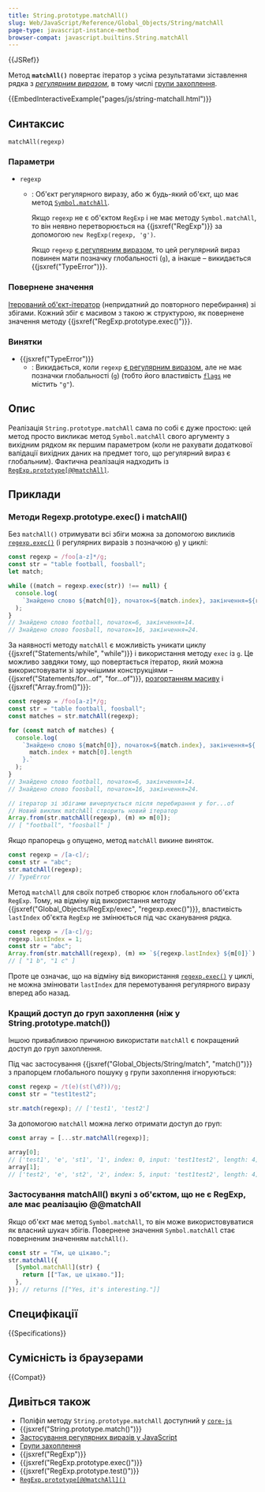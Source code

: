 ```yaml
---
title: String.prototype.matchAll()
slug: Web/JavaScript/Reference/Global_Objects/String/matchAll
page-type: javascript-instance-method
browser-compat: javascript.builtins.String.matchAll
---
```


{{JSRef}}

Метод **`matchAll()`** повертає ітератор з усіма результатами зіставлення рядка з _[регулярним виразом](/uk/docs/Web/JavaScript/Guide/Regular_expressions)_, в тому числі [групи захоплення](/uk/docs/Web/JavaScript/Guide/Regular_expressions/Groups_and_backreferences).

{{EmbedInteractiveExample("pages/js/string-matchall.html")}}

## Синтаксис

```js-nolint
matchAll(regexp)
```

### Параметри

- `regexp`

  - : Об'єкт регулярного виразу, або ж будь-який об'єкт, що має метод [`Symbol.matchAll`](/uk/docs/Web/JavaScript/Reference/Global_Objects/Symbol/matchAll).

    Якщо `regexp` не є об'єктом `RegExp` і не має методу `Symbol.matchAll`, то він неявно перетворюється на {{jsxref("RegExp")}} за допомогою `new RegExp(regexp, 'g')`.

    Якщо `regexp` [є регулярним виразом](/uk/docs/Web/JavaScript/Reference/Global_Objects/RegExp#osoblyva-obrobka-rehuliarnykh-vyraziv), то цей регулярний вираз повинен мати позначку глобальності (`g`), а інакше – викидається {{jsxref("TypeError")}}.

### Повернене значення

[Ітерований об'єкт-ітератор](/uk/docs/Web/JavaScript/Reference/Global_Objects/Iterator) (непридатний до повторного перебирання) зі збігами. Кожний збіг є масивом з такою ж структурою, як повернене значення методу {{jsxref("RegExp.prototype.exec()")}}.

### Винятки

- {{jsxref("TypeError")}}
  - : Викидається, коли `regexp` [є регулярним виразом](/uk/docs/Web/JavaScript/Reference/Global_Objects/RegExp#osoblyva-obrobka-rehuliarnykh-vyraziv), але не має позначки глобальності (`g`) (тобто його властивість [`flags`](/uk/docs/Web/JavaScript/Reference/Global_Objects/RegExp/flags) не містить `"g"`).

## Опис

Реалізація `String.prototype.matchAll` сама по собі є дуже простою: цей метод просто викликає метод `Symbol.matchAll` свого аргументу з вихідним рядком як першим параметром (коли не рахувати додаткової валідації вихідних даних на предмет того, що регулярний вираз є глобальним). Фактична реалізація надходить із [`RegExp.prototype[@@matchAll]`](/uk/docs/Web/JavaScript/Reference/Global_Objects/RegExp/@@matchAll).

## Приклади

### Методи Regexp.prototype.exec() і matchAll()

Без `matchAll()` отримувати всі збіги можна за допомогою викликів [`regexp.exec()`](/uk/docs/Web/JavaScript/Reference/Global_Objects/RegExp/exec) (і регулярних виразів з позначкою `g`) у циклі:

```js
const regexp = /foo[a-z]*/g;
const str = "table football, foosball";
let match;

while ((match = regexp.exec(str)) !== null) {
  console.log(
    `Знайдено слово ${match[0]}, початок=${match.index}, закінчення=${regexp.lastIndex}.`
  );
}
// Знайдено слово football, початок=6, закінчення=14.
// Знайдено слово foosball, початок=16, закінчення=24.
```

За наявності методу `matchAll` є можливість уникати циклу {{jsxref("Statements/while", "while")}} і використання методу `exec` із `g`. Це можливо завдяки тому, що повертається ітератор, який можна використовувати зі зручнішими конструкціями – {{jsxref("Statements/for...of", "for...of")}}, [розгортанням масиву](/uk/docs/Web/JavaScript/Reference/Operators/Spread_syntax) і {{jsxref("Array.from()")}}:

```js
const regexp = /foo[a-z]*/g;
const str = "table football, foosball";
const matches = str.matchAll(regexp);

for (const match of matches) {
  console.log(
    `Знайдено слово ${match[0]}, початок=${match.index}, закінчення=${
      match.index + match[0].length
    }.`
  );
}
// Знайдено слово football, початок=6, закінчення=14.
// Знайдено слово foosball, початок=16, закінчення=24.

// ітератор зі збігами вичерпується після перебирання у for...of
// Новий виклик matchAll створить новий ітератор
Array.from(str.matchAll(regexp), (m) => m[0]);
// [ "football", "foosball" ]
```

Якщо прапорець `g` опущено, метод `matchAll` викине виняток.

```js
const regexp = /[a-c]/;
const str = "abc";
str.matchAll(regexp);
// TypeError
```

Метод `matchAll` для своїх потреб створює клон глобального об'єкта `RegExp`. Тому, на відміну від використання методу {{jsxref("Global_Objects/RegExp/exec", "regexp.exec()")}}, властивість `lastIndex` об'єкта `RegExp` не змінюється під час сканування рядка.

```js
const regexp = /[a-c]/g;
regexp.lastIndex = 1;
const str = "abc";
Array.from(str.matchAll(regexp), (m) => `${regexp.lastIndex} ${m[0]}`);
// [ "1 b", "1 c" ]
```

Проте це означає, що на відміну від використання [`regexp.exec()`](/uk/docs/Web/JavaScript/Reference/Global_Objects/RegExp/exec) у циклі, не можна змінювати `lastIndex` для перемотування регулярного виразу вперед або назад.

### Кращий доступ до груп захоплення (ніж у String.prototype.match())

Іншою привабливою причиною використати `matchAll` є покращений доступ до груп захоплення.

Під час застосування {{jsxref("Global_Objects/String/match", "match()")}} з прапорцем глобального пошуку `g` групи захоплення ігноруються:

```js
const regexp = /t(e)(st(\d?))/g;
const str = "test1test2";

str.match(regexp); // ['test1', 'test2']
```

За допомогою `matchAll` можна легко отримати доступ до груп:

```js
const array = [...str.matchAll(regexp)];

array[0];
// ['test1', 'e', 'st1', '1', index: 0, input: 'test1test2', length: 4]
array[1];
// ['test2', 'e', 'st2', '2', index: 5, input: 'test1test2', length: 4]
```

### Застосування matchAll() вкупі з об'єктом, що не є RegExp, але має реалізацію @@matchAll

Якщо об'єкт має метод `Symbol.matchAll`, то він може використовуватися як власний шукач збігів. Повернене значення `Symbol.matchAll` стає поверненим значенням `matchAll()`.

```js
const str = "Гм, це цікаво.";
str.matchAll({
  [Symbol.matchAll](str) {
    return [["Так, це цікаво."]];
  },
}); // returns [["Yes, it's interesting."]]
```

## Специфікації

{{Specifications}}

## Сумісність із браузерами

{{Compat}}

## Дивіться також

- Поліфіл методу `String.prototype.matchAll` доступний у [`core-js`](https://github.com/zloirock/core-js#ecmascript-string-and-regexp)
- {{jsxref("String.prototype.match()")}}
- [Застосування регулярних виразів у JavaScript](/uk/docs/Web/JavaScript/Guide/Regular_expressions)
- [Групи захоплення](/uk/docs/Web/JavaScript/Guide/Regular_expressions/Groups_and_backreferences)
- {{jsxref("RegExp")}}
- {{jsxref("RegExp.prototype.exec()")}}
- {{jsxref("RegExp.prototype.test()")}}
- [`RegExp.prototype[@@matchAll]()`](/uk/docs/Web/JavaScript/Reference/Global_Objects/RegExp/@@matchAll)
